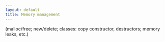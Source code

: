 ```yaml
---
layout: default
title: Memory management
---
```


(malloc/free; new/delete; classes: copy constructor, destructors;
memory leaks, etc.)
